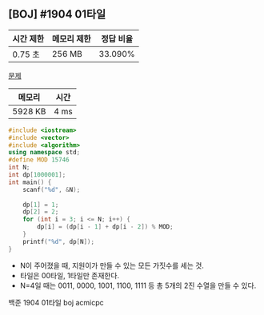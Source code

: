 ## [BOJ] #1904 01타일

| 시간 제한 | 메모리 제한 | 정답 비율 |
| --------- | ----------- | --------- |
| 0.75 초   | 256 MB      | 33.090%   |

[문제](https://www.acmicpc.net/problem/1904)



| 메모리  | 시간 |
| ------- | ---- |
| 5928 KB | 4 ms |

```c++
#include <iostream>
#include <vector>
#include <algorithm>
using namespace std;
#define MOD 15746
int N;
int dp[1000001];
int main() {
	scanf("%d", &N);
	
	dp[1] = 1;
	dp[2] = 2;
	for (int i = 3; i <= N; i++) {
		dp[i] = (dp[i - 1] + dp[i - 2]) % MOD;
	}
	printf("%d", dp[N]);
}
```

- N이 주어졌을 때, 지원이가 만들 수 있는 모든 가짓수를 세는 것.
- 타일은 00타일, 1타일만 존재한다.
- N=4일 때는 0011, 0000, 1001, 1100, 1111 등 총 5개의 2진 수열을 만들 수 있다.



백준 1904 01타일 boj acmicpc

